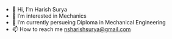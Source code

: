 - 👋 Hi, I’m Harish Surya
- 👀 I’m interested in Mechanics
- 🌱 I’m currently persueing Diploma in Mechanical Engineering 
- 📫 How to reach me nsharishsurya@gmail.com
<!---
HarishSuryaNS/HarishSuryaNS is a ✨ special ✨ repository because its `README.md` (this file) appears on your GitHub profile.
You can click the Preview link to take a look at your changes.
--->
